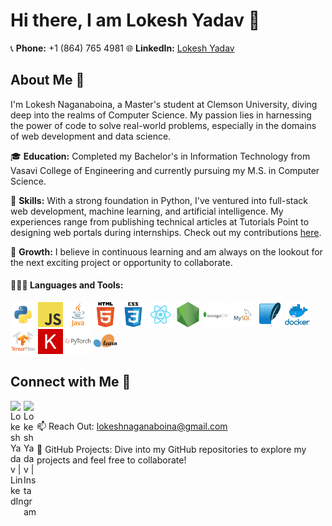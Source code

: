 # Hi there, I am Lokesh Yadav 👋

📞 **Phone:**  +1 (864) 765 4981
🌐 **LinkedIn:** [Lokesh Yadav](https://www.linkedin.com/in/lokeshyadav0104)

## About Me 🚀

I'm Lokesh Naganaboina, a Master's student at Clemson University, diving deep into the realms of Computer Science. My passion lies in harnessing the power of code to solve real-world problems, especially in the domains of web development and data science.

🎓 **Education:** Completed my Bachelor's in Information Technology from Vasavi College of Engineering and currently pursuing my M.S. in Computer Science.

🔧 **Skills:** With a strong foundation in Python, I've ventured into full-stack web development, machine learning, and artificial intelligence. My experiences range from publishing technical articles at Tutorials Point to designing web portals during internships. Check out my contributions [here](https://www.tutorialspoint.com/authors/lokesh-yadav).

🌱 **Growth:** I believe in continuous learning and am always on the lookout for the next exciting project or opportunity to collaborate.

#### 👨🏻‍💻 Languages and Tools:
<code><img height="40" src="https://raw.githubusercontent.com/github/explore/main/topics/python/python.png"></code>
<code><img height="40" src="https://raw.githubusercontent.com/github/explore/main/topics/javascript/javascript.png"></code>
<code><img height="40" src="https://raw.githubusercontent.com/github/explore/main/topics/java/java.png"></code>
<code><img height="40" src="https://raw.githubusercontent.com/github/explore/main/topics/html/html.png"></code>
<code><img height="40" src="https://raw.githubusercontent.com/github/explore/main/topics/css/css.png"></code>
<code><img height="40" src="https://raw.githubusercontent.com/github/explore/main/topics/react/react.png"></code>
<code><img height="40" src="https://raw.githubusercontent.com/github/explore/main/topics/nodejs/nodejs.png"></code>
<code><img height="40" src="https://raw.githubusercontent.com/github/explore/main/topics/mongodb/mongodb.png"></code>
<code><img height="40" src="https://raw.githubusercontent.com/github/explore/main/topics/mysql/mysql.png"></code>
<code><img height="40" src="https://raw.githubusercontent.com/github/explore/main/topics/sqlite/sqlite.png"></code>
<code><img height="40" src="https://raw.githubusercontent.com/github/explore/main/topics/docker/docker.png"></code>
<code><img height="40" src="https://raw.githubusercontent.com/github/explore/main/topics/tensorflow/tensorflow.png"></code>
<code><img height="40" src="https://raw.githubusercontent.com/github/explore/main/topics/keras/keras.png"></code>
<code><img height="40" src="https://raw.githubusercontent.com/github/explore/main/topics/pytorch/pytorch.png"></code>
<code><img height="40" src="https://raw.githubusercontent.com/github/explore/main/topics/scikit-learn/scikit-learn.png"></code>


## Connect with Me 🤝
<a href="https://www.linkedin.com/in/lokeshyadav0104"><img align="left" src="https://cdn.jsdelivr.net/npm/simple-icons@3.13.0/icons/linkedin.svg" alt="Lokesh Yadav | LinkedIn" width="21px"/></a>
<a href="https://instagram.com/lokesh_0401"><img align="left" src="https://cdn.jsdelivr.net/npm/simple-icons@3.13.0/icons/instagram.svg" alt="Lokesh Yadav | Instagram" width="21px"/></a>
<br>

📫 Reach Out: lokeshnaganaboina@gmail.com

🔗 GitHub Projects: Dive into my GitHub repositories to explore my projects and feel free to collaborate!
